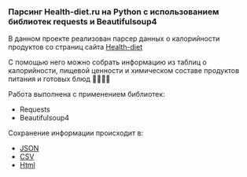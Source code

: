 ### Парсинг Health-diet.ru на Python с использованием библиотек requests и Beautifulsoup4

В данном проекте реализован парсер данных о калорийности продуктов со страниц сайта [Health-diet](https://health-diet.ru/table_calorie)

С помощью него можно собрать информацию из таблиц о калорийности, пищевой ценности и химическом составе продуктов 
питания и готовых блюд 🍟🍨🧁🍲

Работа выполнена с применением библиотек:
- Requests
- Beautifulsoup4

Сохранение информации происходит в:
- [JSON](https://github.com/pythonistka/Lesson_of_library_Beautifulsoup/blob/master/lesson_2/data/0_%D0%91%D0%B0%D1%80%D0%B0%D0%BD%D0%B8%D0%BD%D0%B0_%D0%B8_%D0%B4%D0%B8%D1%87%D1%8C.json)
- [CSV](https://github.com/pythonistka/Lesson_of_library_Beautifulsoup/blob/master/lesson_2/data/0_%D0%91%D0%B0%D1%80%D0%B0%D0%BD%D0%B8%D0%BD%D0%B0_%D0%B8_%D0%B4%D0%B8%D1%87%D1%8C.csv)
- [Html](https://github.com/pythonistka/Lesson_of_library_Beautifulsoup/blob/master/lesson_2/data/0_%D0%91%D0%B0%D1%80%D0%B0%D0%BD%D0%B8%D0%BD%D0%B0_%D0%B8_%D0%B4%D0%B8%D1%87%D1%8C.html)

